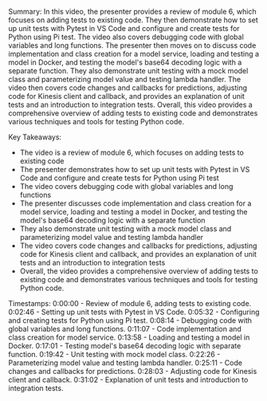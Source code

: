 Summary:
In this video, the presenter provides a review of module 6, which focuses on adding tests to existing code. They then demonstrate how to set up unit tests with Pytest in VS Code and configure and create tests for Python using Pi test. The video also covers debugging code with global variables and long functions. The presenter then moves on to discuss code implementation and class creation for a model service, loading and testing a model in Docker, and testing the model's base64 decoding logic with a separate function. They also demonstrate unit testing with a mock model class and parameterizing model value and testing lambda handler. The video then covers code changes and callbacks for predictions, adjusting code for Kinesis client and callback, and provides an explanation of unit tests and an introduction to integration tests. Overall, this video provides a comprehensive overview of adding tests to existing code and demonstrates various techniques and tools for testing Python code.

Key Takeaways:
- The video is a review of module 6, which focuses on adding tests to existing code
- The presenter demonstrates how to set up unit tests with Pytest in VS Code and configure and create tests for Python using Pi test
- The video covers debugging code with global variables and long functions
- The presenter discusses code implementation and class creation for a model service, loading and testing a model in Docker, and testing the model's base64 decoding logic with a separate function
- They also demonstrate unit testing with a mock model class and parameterizing model value and testing lambda handler
- The video covers code changes and callbacks for predictions, adjusting code for Kinesis client and callback, and provides an explanation of unit tests and an introduction to integration tests
- Overall, the video provides a comprehensive overview of adding tests to existing code and demonstrates various techniques and tools for testing Python code.

Timestamps:
0:00:00 - Review of module 6, adding tests to existing code.
0:02:46 - Setting up unit tests with Pytest in VS Code.
0:05:32 - Configuring and creating tests for Python using Pi test.
0:08:14 - Debugging code with global variables and long functions.
0:11:07 - Code implementation and class creation for model service.
0:13:58 - Loading and testing a model in Docker.
0:17:01 - Testing model's base64 decoding logic with separate function.
0:19:42 - Unit testing with mock model class.
0:22:26 - Parameterizing model value and testing lambda handler.
0:25:11 - Code changes and callbacks for predictions.
0:28:03 - Adjusting code for Kinesis client and callback.
0:31:02 - Explanation of unit tests and introduction to integration tests.